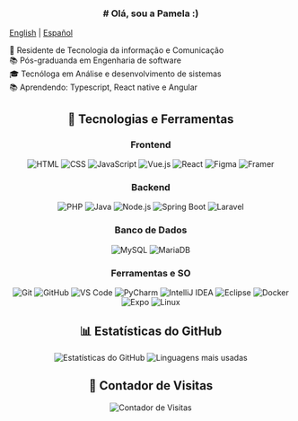 <div align="center">
  
 <h3> # Olá, sou a Pamela :) </h3>
  </div>

  [English](./README_ENG.md)  |  [Español](./README_ESP.md)


💼 Residente de Tecnologia da informação e Comunicação <br>
📚 Pós-graduanda em Engenharia de software <br>
🎓 Tecnóloga em Análise e desenvolvimento de sistemas <br>
📚 Aprendendo: Typescript, React native e Angular


<div align="center">

## 🚀 Tecnologias e Ferramentas

### Frontend
![HTML](https://img.shields.io/badge/-HTML5-E34F26?style=flat&logo=html5&logoColor=white)
![CSS](https://img.shields.io/badge/-CSS3-1572B6?style=flat&logo=css3&logoColor=white)
![JavaScript](https://img.shields.io/badge/-JavaScript-F7DF1E?style=flat&logo=javascript&logoColor=black)
![Vue.js](https://img.shields.io/badge/-Vue.js-4FC08D?style=flat&logo=vue.js&logoColor=white)
![React](https://img.shields.io/badge/-React-61DAFB?style=flat&logo=react&logoColor=white)
![Figma](https://img.shields.io/badge/-Figma-F24E1E?style=flat&logo=figma&logoColor=white)
![Framer](https://img.shields.io/badge/-Framer-0055FF?style=flat&logo=framer&logoColor=white)

### Backend
![PHP](https://img.shields.io/badge/-PHP-777BB4?style=flat&logo=php&logoColor=white)
![Java](https://img.shields.io/badge/-Java-007396?style=flat&logo=java&logoColor=white)
![Node.js](https://img.shields.io/badge/-Node.js-339933?style=flat&logo=node.js&logoColor=white)
![Spring Boot](https://img.shields.io/badge/-Spring%20Boot-6DB33F?style=flat&logo=spring-boot&logoColor=white)
![Laravel](https://img.shields.io/badge/-Laravel-FF2D20?style=flat&logo=laravel&logoColor=white)

### Banco de Dados
![MySQL](https://img.shields.io/badge/-MySQL-4479A1?style=flat&logo=mysql&logoColor=white)
![MariaDB](https://img.shields.io/badge/-MariaDB-003545?style=flat&logo=mariadb&logoColor=white)

### Ferramentas e SO
![Git](https://img.shields.io/badge/-Git-F05032?style=flat&logo=git&logoColor=white)
![GitHub](https://img.shields.io/badge/-GitHub-181717?style=flat&logo=github&logoColor=white)
![VS Code](https://img.shields.io/badge/-VS%20Code-007ACC?style=flat&logo=visual-studio-code&logoColor=white)
![PyCharm](https://img.shields.io/badge/-PyCharm-000000?style=flat&logo=pycharm&logoColor=white)
![IntelliJ IDEA](https://img.shields.io/badge/-IntelliJ%20IDEA-000000?style=flat&logo=intellij-idea&logoColor=white)
![Eclipse](https://img.shields.io/badge/-Eclipse-2C2255?style=flat&logo=eclipse&logoColor=white)
![Docker](https://img.shields.io/badge/-Docker-2496ED?style=flat&logo=docker&logoColor=white)
![Expo](https://img.shields.io/badge/-Expo-000020?style=flat&logo=expo&logoColor=white)
![Linux](https://img.shields.io/badge/-Linux-FCC624?style=flat&logo=linux&logoColor=black)

## 📊 Estatísticas do GitHub

<p align="center">
  <img src="https://github-readme-stats.vercel.app/api?username=p-a-m-i-e&show_icons=true&theme=radical" alt="Estatísticas do GitHub" />
  <img src="https://github-readme-stats.vercel.app/api/top-langs/?username=p-a-m-i-e&layout=compact&theme=radical" alt="Linguagens mais usadas" />
</p>

## 🌟 Contador de Visitas

<p align="center">
  <img src="https://komarev.com/ghpvc/?username=p-a-m-i-e&color=blue&style=flat-square" alt="Contador de Visitas" />
</p>

</div>
